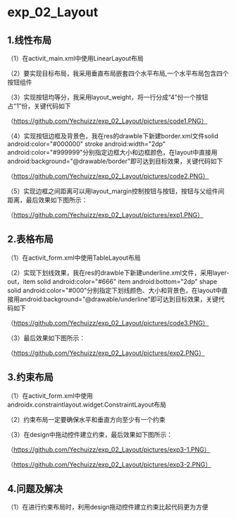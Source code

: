 # exp_02_Layout
## 1.线性布局
（1）在activit_main.xml中使用LinearLayout布局

（2）要实现目标布局，我采用垂直布局嵌套四个水平布局,一个水平布局包含四个按钮组件

（3）实现按钮均等分，我采用layout_weight，将一行分成“4”份一个按钮占“1”份，关键代码如下

（https://github.com/Yechuizz/exp_02_Layout/pictures/code1.PNG）

（4）实现按钮边框及背景色，我在res的drawble下新建border.xml文件solid android:color="#000000" stroke android:width="2dp" android:color="#999999"分别指定边框大小和边框颜色，在layout中直接用android:background="@drawable/border"即可达到目标效果，关键代码如下

（https://github.com/Yechuizz/exp_02_Layout/pictures/code2.PNG）

（5）实现边框之间距离可以用layout_margin控制按钮与按钮，按钮与父组件间距离，最后效果如下图所示：

（https://github.com/Yechuizz/exp_02_Layout/pictures/exp1.PNG）

## 2.表格布局
（1）在activit_form.xml中使用TableLayout布局

（2）实现下划线效果，我在res的drawble下新建underline.xml文件，采用layer-out，item solid android:color="#666" item android:bottom="2dp" shape solid android:color="#000"分别指定下划线颜色、大小和背景色，在layout中直接用android:background="@drawable/underline"即可达到目标效果，关键代码如下

（https://github.com/Yechuizz/exp_02_Layout/pictures/code3.PNG）

（3）最后效果如下图所示：

（https://github.com/Yechuizz/exp_02_Layout/pictures/exp2.PNG）

## 3.约束布局
（1）在activit_form.xml中使用androidx.constraintlayout.widget.ConstraintLayout布局

（2）约束布局一定要确保水平和垂直方向至少有一个约束

（3）在design中拖动控件建立约束，最后效果如下图所示：

（https://github.com/Yechuizz/exp_02_Layout/pictures/exp3-1.PNG）

（https://github.com/Yechuizz/exp_02_Layout/pictures/exp3-2.PNG）

## 4.问题及解决
（1）在进行约束布局时，利用design拖动控件建立约束比起代码更为方便